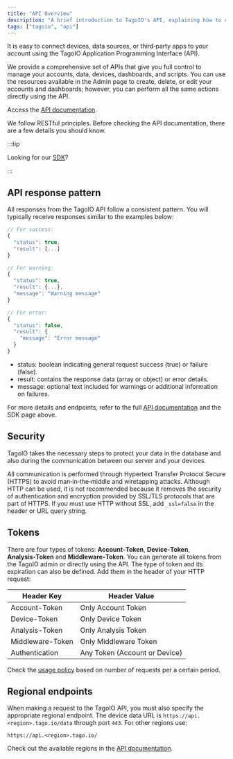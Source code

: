 ```yaml
---
title: "API Overview"
description: "A brief introduction to TagoIO's API, explaining how to connect devices and applications, where to find the API documentation and SDK, and the standard response pattern returned by the API."
tags: ["tagoio", "api"]
---
```

It is easy to connect devices, data sources, or third‑party apps to your account using the TagoIO Application Programming Interface (API).

We provide a comprehensive set of APIs that give you full control to manage your accounts, data, devices, dashboards, and scripts. You can use the resources available in the Admin page to create, delete, or edit your accounts and dashboards; however, you can perform all the same actions directly using the API.

Access the [API documentation](https://api.docs.tago.io/).

We follow RESTful principles. Before checking the API documentation, there are a few details you should know.

:::tip

Looking for our [SDK](/docs/tagoio/analysis/sdk/)?

:::

## API response pattern
All responses from the TagoIO API follow a consistent pattern. You will typically receive responses similar to the examples below:

```javascript
// For success:
{
  "status": true,
  "result": [...]
}

// For warning:
{
  "status": true,
  "result": {...},
  "message": "Warning message"
}

// For error:
{
  "status": false,
  "result": {
    "message": "Error message"
  }
}
```

- status: boolean indicating general request success (true) or failure (false).
- result: contains the response data (array or object) or error details.
- message: optional text included for warnings or additional information on failures.

For more details and endpoints, refer to the full [API documentation](https://api.docs.tago.io/) and the SDK page above.

## Security
TagoIO takes the necessary steps to protect your data in the database and also during the communication between our server and your devices.

All communication is performed through Hypertext Transfer Protocol Secure (HTTPS) to avoid man‑in‑the‑middle and wiretapping attacks. Although HTTP can be used, it is not recommended because it removes the security of authentication and encryption provided by SSL/TLS protocols that are part of HTTPS. If you must use HTTP without SSL, add `_ssl=false` in the header or URL query string.

## Tokens
There are four types of tokens: **Account‑Token**, **Device‑Token**, **Analysis‑Token** and **Middleware‑Token**. You can generate all tokens from the TagoIO admin or directly using the API. The type of token and its expiration can also be defined. Add them in the header of your HTTP request:

| Header Key        | Header Value          |
|-------------------|-----------------------|
| Account-Token     | Only Account Token    |
| Device-Token      | Only Device Token     |
| Analysis-Token    | Only Analysis Token   |
| Middleware-Token  | Only Middleware Token |
| Authentication    | Any Token (Account or Device) |

Check the [usage policy](/docs/tagoio/profiles/services/usage-policy.md) based on number of requests per a certain period.

## Regional endpoints
When making a request to the TagoIO API, you must also specify the appropriate regional endpoint. The device data URL is `https://api.<region>.tago.io/data` through port `443`. For other regions use:

```
https://api.<region>.tago.io/
```

Check out the available regions in the [API documentation](https://api.docs.tago.io/#intro).
